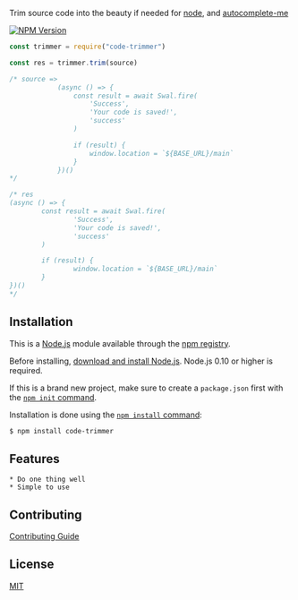   Trim source code into the beauty if needed for [node](http://nodejs.org), and [autocomplete-me](http://autocomplete-me.com)

  [![NPM Version][npm-image]][npm-url]

```js
const trimmer = require("code-trimmer")

const res = trimmer.trim(source)

/* source => 
            (async () => {
                const result = await Swal.fire(
                    'Success',
                    'Your code is saved!',
                    'success'
                )

                if (result) {
                    window.location = `${BASE_URL}/main`
                }
            })()
*/

/* res 
(async () => {
		const result = await Swal.fire(
				'Success',
				'Your code is saved!',
				'success'
		)

		if (result) {
				window.location = `${BASE_URL}/main`
		}
})()
*/
```

## Installation

This is a [Node.js](https://nodejs.org/en/) module available through the
[npm registry](https://www.npmjs.com/).

Before installing, [download and install Node.js](https://nodejs.org/en/download/).
Node.js 0.10 or higher is required.

If this is a brand new project, make sure to create a `package.json` first with
the [`npm init` command](https://docs.npmjs.com/creating-a-package-json-file).

Installation is done using the
[`npm install` command](https://docs.npmjs.com/getting-started/installing-npm-packages-locally):

```bash
$ npm install code-trimmer
```

## Features

	* Do one thing well
	* Simple to use

## Contributing

[Contributing Guide](Contributing.md)

## License

  [MIT](LICENSE)

[npm-image]: https://img.shields.io/npm/v/express.svg
[npm-url]: https://npmjs.org/package/express